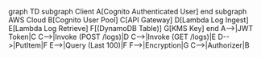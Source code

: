 graph TD
    subgraph Client
        A[Cognito Authenticated User]
    end
    subgraph AWS Cloud
        B[Cognito User Pool]
        C[API Gateway]
        D[Lambda Log Ingest]
        E[Lambda Log Retrieve]
        F[(DynamoDB Table)]
        G[KMS Key]
    end
    A-->|JWT Token|C
    C-->|Invoke (POST /logs)|D
    C-->|Invoke (GET /logs)|E
    D-->|PutItem|F
    E-->|Query (Last 100)|F
    F-->|Encryption|G
    C-->|Authorizer|B
